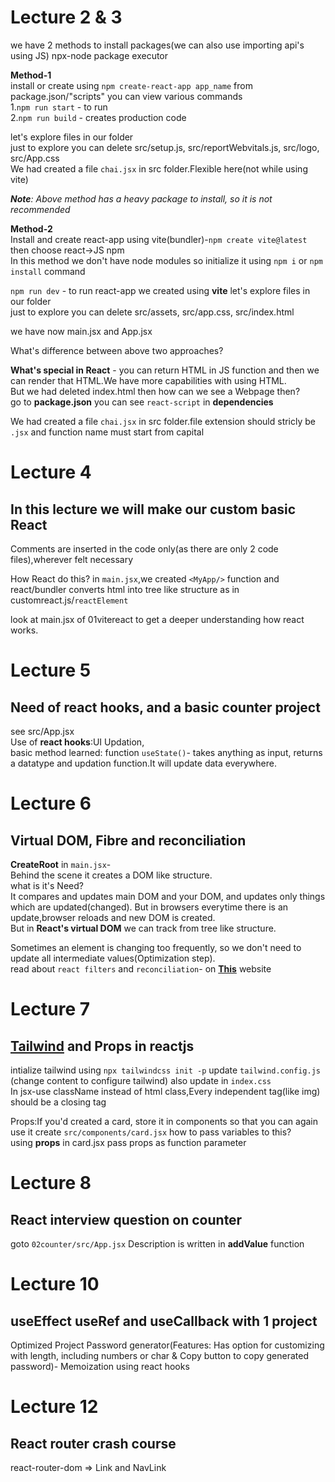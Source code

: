 # Lecture 2 & 3
we have 2 methods to install packages(we can also use importing api's using JS)
npx-node package executor

**Method-1**  
install or create using `npm create-react-app app_name`   from package.json/"scripts" you can view various commands  
1.`npm run start` - to run  
2.`npm run build` - creates production code

let's explore files in our folder  
just to explore
you can delete src/setup.js, src/reportWebvitals.js, src/logo, src/App.css  
We had created a file `chai.jsx` in src folder.Flexible here(not while using vite)  

_**Note**: Above method has a heavy package to install, so it is not recommended_   

**Method-2**  
Install and create react-app using vite(bundler)-`npm create vite@latest` then choose react->JS npm   
In this method we don't have node modules so initialize it using `npm i` or `npm install` command

`npm run dev` - to run react-app we created using **vite** 
let's explore files in our folder  
just to explore
you can delete src/assets, src/app.css, src/index.html

we have now main.jsx and App.jsx

What's difference between above two approaches?

**What's special in React** - you can return HTML in JS function and then we can render that HTML.We have more capabilities with using HTML.  
But we had deleted index.html then how can we see a Webpage then?  
go to **package.json** you can see `react-script` in **dependencies**

We had created a file `chai.jsx` in src folder.file extension should stricly be `.jsx` and function name must start from capital

# Lecture 4
## In this lecture we will make our custom basic React
Comments are inserted in the code only(as there are only 2 code files),wherever felt necessary

How React do this?
in `main.jsx`,we created `<MyApp/>` function and react/bundler converts html into tree like structure as in customreact.js/`reactElement`

look at main.jsx of 01vitereact to get a deeper understanding how react works.

# Lecture 5
## Need of react hooks, and a basic counter project
see src/App.jsx   
Use of **react hooks**:UI Updation,   
basic method learned: function `useState()`- takes anything as input, returns a datatype and updation function.It will update data everywhere.

# Lecture 6
## Virtual DOM, Fibre and reconciliation

**CreateRoot** in `main.jsx`-   
Behind the scene it creates a DOM like structure.   
what is it's Need?  
It compares and updates main DOM and your DOM, and updates only things which are updated(changed). But in browsers everytime there is an update,browser reloads and new DOM is created.   
But in **React's virtual DOM** we can track from tree like structure.  

Sometimes an element is changing too frequently, so we don't need to update all intermediate values(Optimization step).  
read about `react filters` and `reconciliation`- on <a href="https://github.com/acdlite/react-filter-architecture">**This**</a>  website

# Lecture 7
## <a href='https://tailwindcss.com'>Tailwind</a> and Props in reactjs

intialize tailwind using `npx tailwindcss init -p` update `tailwind.config.js` (change content to configure tailwind) also update in `index.css`   
In jsx-use className instead of html class,Every independent tag(like img) should be a closing tag

Props:If you'd created a card, store it in components so that you can again use it
create `src/components/card.jsx` how to pass variables to this?  
using **props**
in card.jsx pass props as function parameter


# Lecture 8
## React interview question on counter
goto `02counter/src/App.jsx` Description is written in **addValue** function

# Lecture 10
## useEffect useRef and useCallback with 1 project
Optimized Project Password generator(Features: Has option for customizing with length, including numbers or char & Copy button to copy generated password)- Memoization using react hooks


# Lecture 12
## React router crash course
react-router-dom => Link and NavLink
<Link to='/'>